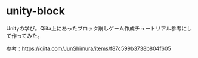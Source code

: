 # unity-block

Unityの学び。Qiita上にあったブロック崩しゲーム作成チュートリアル参考にして作ってみた。

参考：https://qiita.com/JunShimura/items/f87c599b3738b804f605

